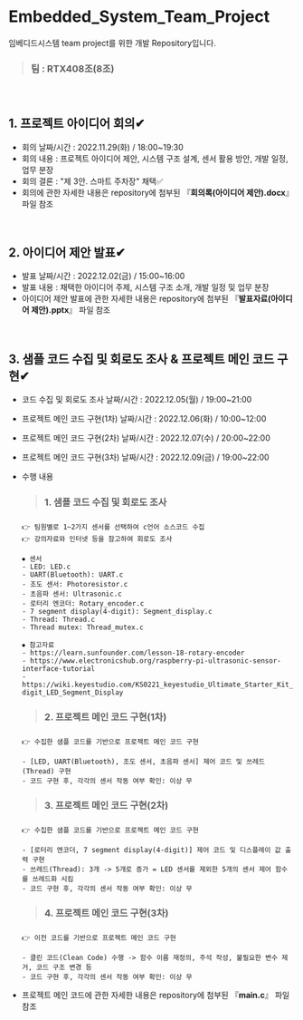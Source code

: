 # Embedded_System_Team_Project
임베디드시스템 team project를 위한 개발 Repository입니다.
> <h3>팀 : RTX408조(8조)<h3/>

</br>

## 1. 프로젝트 아이디어 회의✔
- 회의 날짜/시간 : 2022.11.29(화) / 18:00~19:30
- 회의 내용 : 프로젝트 아이디어 제안, 시스템 구조 설계, 센서 활용 방안, 개발 일정, 업무 분장
- 회의 결론 : "제 3안. 스마트 주차장" 채택✅
- 회의에 관한 자세한 내용은 repository에 첨부된 『<strong>회의록(아이디어 제안).docx</strong>』 파일 참조

</br>

## 2. 아이디어 제안 발표✔
- 발표 날짜/시간 : 2022.12.02(금) / 15:00~16:00
- 발표 내용 : 채택한 아이디어 주제, 시스템 구조 소개, 개발 일정 및 업무 분장
- 아이디어 제안 발표에 관한 자세한 내용은 repository에 첨부된 『<strong>발표자료(아이디어 제안).pptx</strong>』 파일 참조

</br>

## 3. 샘플 코드 수집 및 회로도 조사 & 프로젝트 메인 코드 구현✔
- 코드 수집 및 회로도 조사 날짜/시간 : 2022.12.05(월) / 19:00~21:00
- 프로젝트 메인 코드 구현(1차) 날짜/시간 : 2022.12.06(화) / 10:00~12:00
- 프로젝트 메인 코드 구현(2차) 날짜/시간 : 2022.12.07(수) / 20:00~22:00
- 프로젝트 메인 코드 구현(3차) 날짜/시간 : 2022.12.09(금) / 19:00~22:00

- 수행 내용
  > <h3>1. 샘플 코드 수집 및 회로도 조사<h3/>
  ```
  👉 팀원별로 1~2가지 센서를 선택하여 c언어 소스코드 수집
  👉 강의자료와 인터넷 등을 참고하여 회로도 조사
  
  ⦁ 센서
  - LED: LED.c
  - UART(Bluetooth): UART.c
  - 조도 센서: Photoresistor.c
  - 초음파 센서: Ultrasonic.c
  - 로터리 엔코더: Rotary_encoder.c
  - 7 segment display(4-digit): Segment_display.c
  - Thread: Thread.c
  - Thread mutex: Thread_mutex.c
  
  ⦁ 참고자료
  - https://learn.sunfounder.com/lesson-18-rotary-encoder
  - https://www.electronicshub.org/raspberry-pi-ultrasonic-sensor-interface-tutorial
  - https://wiki.keyestudio.com/KS0221_keyestudio_Ultimate_Starter_Kit_for_Raspberry_Pi#Lesson_15:_4-digit_LED_Segment_Display
  ```
  
  > <h3>2. 프로젝트 메인 코드 구현(1차)<h3/>
  ```
  👉 수집한 샘플 코드를 기반으로 프로젝트 메인 코드 구현
  
  - [LED, UART(Bluetooth), 조도 센서, 초음파 센서] 제어 코드 및 쓰레드(Thread) 구현
  - 코드 구현 후, 각각의 센서 작동 여부 확인: 이상 무
  ```
  
  > <h3>3. 프로젝트 메인 코드 구현(2차)<h3/>
  ```
  👉 수집한 샘플 코드를 기반으로 프로젝트 메인 코드 구현
  
  - [로터리 엔코더, 7 segment display(4-digit)] 제어 코드 및 디스플레이 값 출력 구현
  - 쓰레드(Thread): 3개 -> 5개로 증가 = LED 센서를 제외한 5개의 센서 제어 함수를 쓰레드화 시킴
  - 코드 구현 후, 각각의 센서 작동 여부 확인: 이상 무
  ```
  
   > <h3>4. 프로젝트 메인 코드 구현(3차)<h3/>
  ```
  👉 이전 코드를 기반으로 프로젝트 메인 코드 구현 
  
  - 클린 코드(Clean Code) 수행 -> 함수 이름 재정의, 주석 작성, 불필요한 변수 제거, 코드 구조 변경 등
  - 코드 구현 후, 각각의 센서 작동 여부 확인: 이상 무
  ```
  
- 프로젝트 메인 코드에 관한 자세한 내용은 repository에 첨부된 『<strong>main.c</strong>』 파일 참조
